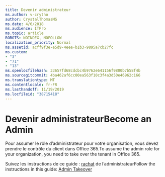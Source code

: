 ```yaml
---
title: Devenir administrateur
ms.author: v-crytho
author: CrystalThomasMS
ms.date: 4/6/2018
ms.audience: ITPro
ms.topic: article
ROBOTS: NOINDEX, NOFOLLOW
localization_priority: Normal
ms.assetid: acff9f3e-e5d9-4eee-b1b3-9895a7cb27fc
ms.custom:
- "3"
- "71"
- "13"
ms.openlocfilehash: 33657fd68cdcbc4b9762e641156f9800b7b58f4b
ms.sourcegitcommit: 4ba462af6cc00ea563f10c3f4a3d50e46962c166
ms.translationtype: MT
ms.contentlocale: fr-FR
ms.lasthandoff: 11/19/2019
ms.locfileid: "38715418"
---
```

# <a name="become-an-admin"></a><span data-ttu-id="6160f-102">Devenir administrateur</span><span class="sxs-lookup"><span data-stu-id="6160f-102">Become an Admin</span></span>

<span data-ttu-id="6160f-103">Pour assumer le rôle d’administrateur pour votre organisation, vous devez prendre le contrôle du client dans Office 365.</span><span class="sxs-lookup"><span data-stu-id="6160f-103">To assume the admin role for your organization, you need to take over the tenant in Office 365.</span></span>
  
<span data-ttu-id="6160f-104">Suivez les instructions de ce guide : [rachat](https://docs.microsoft.com/azure/active-directory/users-groups-roles/domains-admin-takeover) de l’administrateur</span><span class="sxs-lookup"><span data-stu-id="6160f-104">Follow the instructions in this guide: [Admin Takeover](https://docs.microsoft.com/azure/active-directory/users-groups-roles/domains-admin-takeover)</span></span>